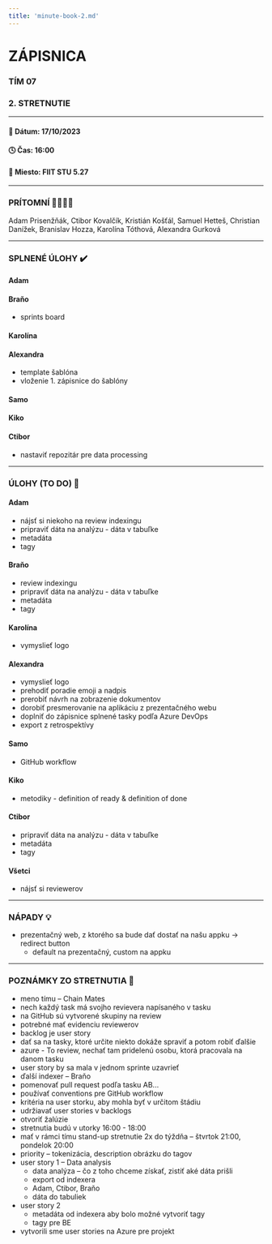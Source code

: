 ```yaml
---
title: 'minute-book-2.md'
---
```


# ZÁPISNICA

### TÍM 07

### 2. STRETNUTIE

---

#### 📆 Dátum: 17/10/2023

#### 🕓 Čas: 16:00

#### 📍 Miesto: FIIT STU 5.27

---

### PRÍTOMNÍ 👩‍👨‍👧‍👦

Adam Prisenžňák, Ctibor Kovalčík, Kristián Košťál, Samuel Hetteš, Christian Danížek, Branislav Hozza, Karolína Tóthová, Alexandra Gurková

---

### SPLNENÉ ÚLOHY ✔️

#### Adam

#### Braňo

- sprints board

#### Karolína

#### Alexandra

- template šablóna
- vloženie 1. zápisnice do šablóny

#### Samo

#### Kiko

#### Ctibor

- nastaviť repozitár pre data processing

---

### ÚLOHY (TO DO) 🚨

#### Adam

- nájsť si niekoho na review indexingu
- pripraviť dáta na analýzu - dáta v tabuľke
- metadáta
- tagy

#### Braňo

- review indexingu
- pripraviť dáta na analýzu - dáta v tabuľke
- metadáta
- tagy

#### Karolína

- vymyslieť logo

#### Alexandra

- vymyslieť logo
- prehodiť poradie emoji a nadpis
- prerobiť návrh na zobrazenie dokumentov
- dorobiť presmerovanie na aplikáciu z prezentačného webu
- doplniť do zápisnice splnené tasky podľa Azure DevOps
- export z retrospektívy

#### Samo

- GitHub workflow

#### Kiko

- metodiky - definition of ready & definition of done

#### Ctibor

- pripraviť dáta na analýzu - dáta v tabuľke
- metadáta
- tagy

#### Všetci

- nájsť si reviewerov

---

### NÁPADY 💡

- prezentačný web, z ktorého sa bude dať dostať na našu appku → redirect button
  - default na prezentačný, custom na appku

---

### POZNÁMKY ZO STRETNUTIA 📝

- meno tímu – Chain Mates
- nech každý task má svojho revievera napísaného v tasku
- na GitHub sú vytvorené skupiny na review
- potrebné mať evidenciu reviewerov
- backlog je user story
- dať sa na tasky, ktoré určite niekto dokáže spraviť a potom robiť ďalšie
- azure - To review, nechať tam pridelenú osobu, ktorá pracovala na danom tasku
- user story by sa mala v jednom sprinte uzavrieť
- ďalší indexer – Braňo
- pomenovať pull request podľa tasku AB...
- používať conventions pre GitHub workflow
- kritéria na user storku, aby mohla byť v určitom štádiu
- udržiavať user stories v backlogs
- otvoriť žalúzie
- stretnutia budú v utorky 16:00 - 18:00
- mať v rámci tímu stand-up stretnutie 2x do týždňa – štvrtok 21:00, pondelok 20:00
- priority – tokenizácia, description obrázku do tagov
- user story 1 – Data analysis
  - data analýza – čo z toho chceme získať, zistiť aké dáta prišli
  - export od indexera
  - Adam, Ctibor, Braňo
  - dáta do tabuliek
- user story 2
  - metadáta od indexera aby bolo možné vytvoriť tagy
  - tagy pre BE
- vytvorili sme user stories na Azure pre projekt
